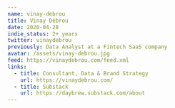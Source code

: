 ```yaml
---
name: vinay-debrou
title: Vinay Débrou
date: 2020-04-28
indie_status: 2+ years
twitter: vinaydebrou
previously: Data Analyst at a Fintech SaaS company
avatar: /assets/vinay-debrou.jpg
feed: https://vinaydebrou.com/feed.xml
links:
  - title: Consultant, Data & Brand Strategy
    url: https://vinaydebrou.com/
  - title: Substack
    url: https://daybrew.substack.com/about
---
```

